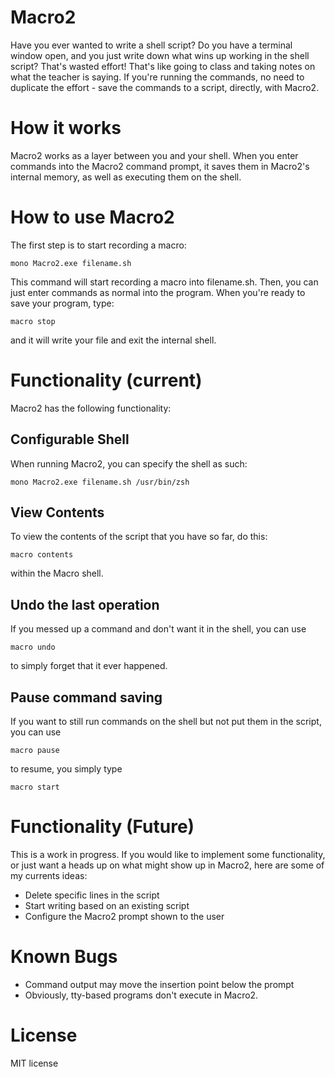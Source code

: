 # Macro2
Have you ever wanted to write a shell script? Do you have a terminal window open, and you just write down what wins up working in the shell script? That's wasted effort! That's like going to class and taking notes on what the teacher is saying. If you're running the commands, no need to duplicate the effort - save the commands to a script, directly, with Macro2.

# How it works
Macro2 works as a layer between you and your shell. When you enter commands into the Macro2 command prompt, it saves them in Macro2's internal memory, as well as executing them on the shell.

# How to use Macro2
The first step is to start recording a macro:

    mono Macro2.exe filename.sh

This command will start recording a macro into filename.sh. Then, you can just enter commands as normal into the program. When you're ready to save your program, type:

    macro stop

and it will write your file and exit the internal shell.

# Functionality (current)
Macro2 has the following functionality:

## Configurable Shell
When running Macro2, you can specify the shell as such:

	mono Macro2.exe filename.sh /usr/bin/zsh

## View Contents
To view the contents of the script that you have so far, do this:

	macro contents

within the Macro shell.

## Undo the last operation
If you messed up a command and don't want it in the shell, you can use

	macro undo

to simply forget that it ever happened.

## Pause command saving
If you want to still run commands on the shell but not put them in the script, you can use

	macro pause

to resume, you simply type

	macro start

# Functionality (Future)
This is a work in progress. If you would like to implement some functionality, or just want a heads up on what might show up in Macro2, here are some of my currents ideas:

* Delete specific lines in the script
* Start writing based on an existing script
* Configure the Macro2 prompt shown to the user

# Known Bugs
* Command output may move the insertion point below the prompt
* Obviously, tty-based programs don't execute in Macro2.

# License
MIT license
